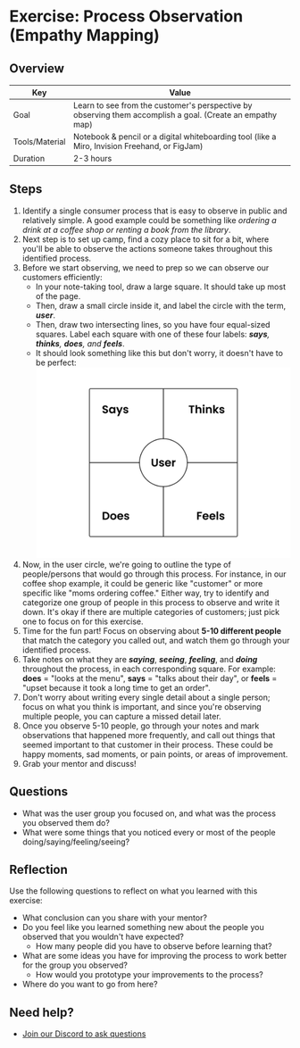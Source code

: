 # Exercise: Process Observation (Empathy Mapping)

## Overview

| Key | Value |
| --- | --- |
| Goal | Learn to see from the customer's perspective by observing them accomplish a goal. (Create an empathy map) |
| Tools/Material | Notebook & pencil or a digital whiteboarding tool (like a Miro, Invision Freehand, or FigJam) |
| Duration | 2-3 hours |


## Steps

1. Identify a single consumer process that is easy to observe in public and relatively simple. A good example could be something like *ordering a drink at a coffee shop or renting a book from the library*.
2. Next step is to set up camp, find a cozy place to sit for a bit, where you'll be able to observe the actions someone takes throughout this identified process.
3. Before we start observing, we need to prep so we can observe our customers efficiently:
    - In your note-taking tool, draw a large square. It should take up most of the page.
    - Then, draw a small circle inside it, and label the circle with the term, ***user***. 
    - Then, draw two intersecting lines, so you have four equal-sized squares. Label each square with one of these four labels: ***says**, **thinks**, **does**, and **feels***.  
    - It should look something like this but don't worry, it doesn't have to be perfect: <img width="1440" src="empathy-map.png"> 
4. Now, in the user circle, we're going to outline the type of people/persons that would go through this process. For instance, in our coffee shop example, it could be generic like "customer" or more specific like "moms ordering coffee." Either way, try to identify and categorize one group of people in this process to observe and write it down. It's okay if there are multiple categories of customers; just pick one to focus on for this exercise. 
5. Time for the fun part! Focus on observing about **5-10 different people** that match the category you called out, and watch them go through your identified process. 
6. Take notes on what they are ***saying***, ***seeing***, ***feeling***, and ***doing*** throughout the process, in each corresponding square. For example: **does** = "looks at the menu", **says** = "talks about their day", or **feels** = "upset because it took a long time to get an order". 
7. Don't worry about writing every single detail about a single person; focus on what you think is important, and since you're observing multiple people, you can capture a missed detail later.
8. Once you observe 5-10 people, go through your notes and mark observations that happened more frequently, and call out things that seemed important to that customer in their process. These could be happy moments, sad moments, or pain points, or areas of improvement.
9. Grab your mentor and discuss!

## Questions

- What was the user group you focused on, and what was the process you observed them do?
- What were some things that you noticed every or most of the people doing/saying/feeling/seeing?

## Reflection

Use the following questions to reflect on what you learned with this exercise:

- What conclusion can you share with your mentor?
- Do you feel like you learned something new about the people you observed that you wouldn't have expected?
    - How many people did you have to observe before learning that?
- What are some ideas you have for improving the process to work better for the group you observed?
    - How would you prototype your improvements to the process?
- Where do you want to go from here?

## Need help?

- [Join our Discord to ask questions](https://discord.gg/bDVYvG3Czd)
